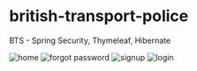 # british-transport-police
BTS - Spring Security, Thymeleaf, Hibernate

![home](https://user-images.githubusercontent.com/31382963/52902518-b1421980-3237-11e9-91e0-475fc5be79d1.jpg)
![forgot password](https://user-images.githubusercontent.com/31382963/52902519-b1421980-3237-11e9-80b3-09cc6a6ac395.jpg)
![signup](https://user-images.githubusercontent.com/31382963/52902520-b1dab000-3237-11e9-8aee-77f75f1d796b.jpg)
![login](https://user-images.githubusercontent.com/31382963/52902521-b1dab000-3237-11e9-855b-42eebe216ea4.jpg)
